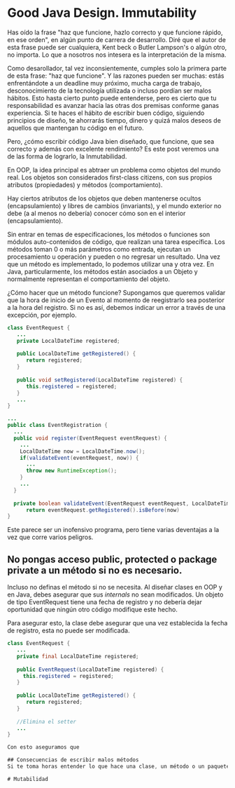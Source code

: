 # Good Java Design. Immutability

Has oído la frase "haz que funcione, hazlo correcto y que funcione rápido, en ese orden", en algún punto de carrera de desarrollo. Diré que el autor de esta frase puede ser cualquiera, Kent beck o Butler Lampson's o algún otro, no importa. Lo que a nosotros nos intesera es la interpretación de la misma.

Como desarollador, tal vez inconsientemente, cumples solo la primera parte de esta frase: "haz que funcione". Y las razones pueden ser muchas: estás enfrentándote a un deadline muy próximo, mucha carga de trabajo, desconocimiento de la tecnología utilizada o incluso pordían ser malos hábitos. Esto hasta cierto punto puede entenderse, pero es cierto que tu responsabilidad es avanzar hacia las otras dos premisas conforme ganas experiencia. Si te haces el  hábito de escribir buen código, siguiendo principios de diseño, te ahorrarás tiempo, dinero y quizá malos deseos de aquellos que mantengan tu código en el futuro.

Pero, ¿cómo escribir código Java bien diseñado, que funcione, que sea correcto y además con excelente rendimiento? Es este post veremos una de las forma de lograrlo, la Inmutabilidad.

En OOP, la idea principal es abtraer un problema como objetos del mundo real. Los objetos son considerados first-class citizens, con sus propios atributos (propiedades) y métodos (comportamiento).

Hay ciertos atributos de los objetos que deben mantenerse ocultos (encapsulamiento) y libres de cambios (invariants), y el mundo exterior no debe (a al menos no debería) conocer cómo son en el interior (encapsulamiento).




Sin entrar en temas de especificaciones, los métodos o funciones son módulos auto-contenidos de código, que realizan una tarea específica. Los métodos toman 0 o más parámetros como entrada, ejecutan un procesamiento u operación y pueden o no regresar un resultado. Una vez que un método es implementado, lo podemos utilizar una y otra vez. En Java, particularmente, los métodos están asociados a un Objeto y normalmente representan el comportamiento del objeto.

¿Cómo hacer que un método funcione?
Supongamos que queremos validar que la hora de inicio de un Evento al momento de reegistrarlo sea posterior a la hora del registro.
Si no es así, debemos indicar un error a través de una excepción, por ejemplo.
```java
class EventRequest {
   ...
   private LocalDateTime registered;
   
   public LocalDateTime getRegistered() {
      return registered;
   }
   
   public void setRegistered(LocalDateTime registered) {
      this.registered = registered;
   }
   ...
}
```

```java
...
public class EventRegistration {
  ...
  public void register(EventRequest eventRequest) {
    ...
    LocalDateTime now = LocalDateTime.now();
    if(validateEvent(eventRequest, now)) {
      ...
      throw new RuntimeException();
    }
    ...
  }
  
  private boolean validateEvent(EventRequest eventRequest, LocalDateTime now) {
      return eventRequest.getRegistered().isBefore(now)
}
```
Este parece ser un inofensivo programa, pero tiene varias deventajas a la vez que corre varios peligros.

## No pongas acceso public, protected o package private a un método si no es necesario.

Incluso no definas el método si no se necesita. Al diseñar clases en OOP y en Java, debes asegurar que sus *internals* no sean modificados. Un objeto de tipo EventRequest tiene  una fecha de registro y no debería dejar oportunidad que ningún otro código modifique este hecho. 

Para asegurar esto, la clase debe asegurar que una vez establecida la fecha de registro, esta no puede ser modificada.
```java
class EventRequest {
   ...
   private final LocalDateTime registered;
   
   public EventRequest(LocalDateTime registered) {
     this.registered = registered;
   }
   
   public LocalDateTime getRegistered() {
      return registered;
   }
   
   //Elimina el setter
   ...
}

Con esto aseguramos que 

## Consecuencias de escribir malos métodos
Si te toma horas entender lo que hace una clase, un método o un paquete, este podría ser indicio de un mal diseño. Esto puede traer estrés para ti al momento de mantener el código de aguien más. Así que asegúrate de no producir esto para quienes tomarán tu código para darle mantenimiento, debuguear y/o extender.

# Mutabilidad
